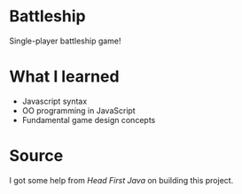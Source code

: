 # Battleship
Single-player battleship game!

# What I learned
* Javascript syntax
* OO programming in JavaScript
* Fundamental game design concepts

# Source
I got some help from *Head First Java* on building this project.
